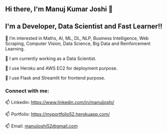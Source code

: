 ## Hi there, I'm Manuj Kumar Joshi 👋

## I'm a Developer, Data Scientist and Fast Learner!!


👀 I’m interested in Maths, AI, ML, DL, NLP, Business Intelligence, Web Scraping, Computer Vision, Data Science, Big Data and Reinforcement Learning.

🌱 I am currently working as a Data Scientist.

🌱 I use Heroku and AWS EC2 for deployment purpose.

🌱 I use Flask and Streamlit for frontend purpose.

### Connect with me:


📫 Linkedin: https://www.linkedin.com/in/manujjoshi/

📫 Portfolio: https://myportfolio52.herokuapp.com/

📫 Email: manujjoshi52@gmail.com
